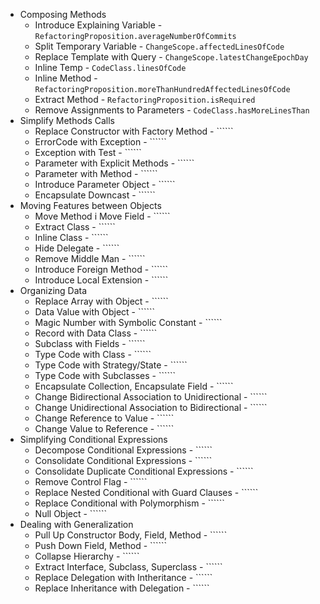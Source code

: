* Composing Methods
    * Introduce Explaining Variable - ```RefactoringProposition.averageNumberOfCommits```
    * Split Temporary Variable - ```ChangeScope.affectedLinesOfCode```
    * Replace Template with Query - ```ChangeScope.latestChangeEpochDay```
    * Inline Temp - ```CodeClass.linesOfCode```
    * Inline Method - ```RefactoringProposition.moreThanHundredAffectedLinesOfCode```
    * Extract Method - ```RefactoringProposition.isRequired```
    * Remove Assignments to Parameters - ```CodeClass.hasMoreLinesThan```
* Simplify Methods Calls
    * Replace Constructor with Factory Method - ``````
    * ErrorCode with Exception - ``````
    * Exception with Test - ``````
    * Parameter with Explicit Methods - ``````
    * Parameter with Method - ``````
    * Introduce Parameter Object - ``````
    * Encapsulate Downcast - ``````
* Moving Features between Objects
    * Move Method i Move Field - ``````
    * Extract Class - ``````
    * Inline Class - ``````
    * Hide Delegate - ``````
    * Remove Middle Man - ``````
    * Introduce Foreign Method - ``````
    * Introduce Local Extension - ``````
* Organizing Data
    * Replace Array with Object - ``````
    * Data Value with Object - ``````
    * Magic Number with Symbolic Constant - ``````
    * Record with Data Class - ``````
    * Subclass with Fields - ``````
    * Type Code with Class - ``````
    * Type Code with Strategy/State - ``````
    * Type Code with Subclasses - ``````
    * Encapsulate Collection, Encapsulate Field - ``````
    * Change Bidirectional Association to Unidirectional - ``````
    * Change Unidirectional Association to Bidirectional - ``````
    * Change Reference to Value - ``````
    * Change Value to Reference - ``````
* Simplifying Conditional Expressions
    * Decompose Conditional Expressions - ``````
    * Consolidate Conditional Expressions - `````` 
    * Consolidate Duplicate Conditional Expressions - ``````
    * Remove Control Flag - ``````
    * Replace Nested Conditional with Guard Clauses - ``````
    * Replace Conditional with Polymorphism - ``````
    * Null Object - ``````
* Dealing with Generalization
    * Pull Up Constructor Body, Field, Method - ``````
    * Push Down Field, Method - ``````
    * Collapse Hierarchy - ``````
    * Extract Interface, Subclass, Superclass - ``````
    * Replace Delegation with Intheritance - ``````
    * Replace Inheritance with Delegation - ``````
